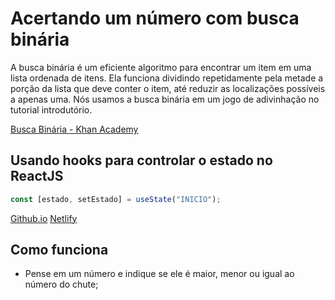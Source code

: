 # Acertando um número com busca binária

A busca binária é um eficiente algoritmo para encontrar um item em uma lista ordenada de itens. Ela funciona dividindo repetidamente pela metade a porção da lista que deve conter o item, até reduzir as localizações possíveis a apenas uma. Nós usamos a busca binária em um jogo de adivinhação no tutorial introdutório.

[Busca Binária - Khan Academy](https://pt.khanacademy.org/computing/computer-science/algorithms/binary-search/a/binary-search)

## Usando hooks para controlar o estado no ReactJS

```js
const [estado, setEstado] = useState("INICIO");
```

[Github.io](https://joaosanches.github.io/csb-geg28/)
[Netlify](https://csb-geg28.netlify.app/)

## Como funciona

- Pense em um número e indique se ele é maior, menor ou igual ao número do chute;
